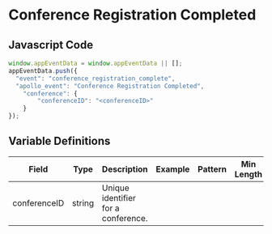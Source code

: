 # Conference Registration Completed

### 

## Javascript Code
```js
window.appEventData = window.appEventData || [];
appEventData.push({
  "event": "conference_registration_complete",
  "apollo_event": "Conference Registration Completed",
    "conference": {
        "conferenceID": "<conferenceID>"
    }
});
```

## Variable Definitions

|Field|Type|Description|Example|Pattern|Min Length|Max Length|Minimum|Maximum|Multiple Of|
| --- | --- | --- | --- | --- | --- | --- | --- | --- | --- |
|conferenceID|string|Unique identifier for a conference.||||||||




